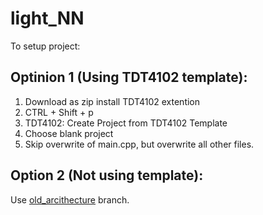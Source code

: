# light_NN

To setup project:

## Optinion 1 (Using TDT4102 template):
1. Download as zip install TDT4102 extention
2. CTRL + Shift + p
3. TDT4102: Create Project from TDT4102 Template
4. Choose blank project
5. Skip overwrite of main.cpp, but overwrite all other files.

## Option 2 (Not using template):
Use [old_arcithecture](https://github.com/KnutOplandMoen/light_NN/tree/old_arcitecture) branch.
